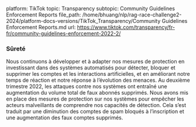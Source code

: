 platform: TikTok
topic: Transparency
subtopic: Community Guidelines Enforcement Reports
file_path: /home/bhuang/nlp/rag-race-challenge2-2024/platform-docs-versions/TikTok_Transparency/Community Guidelines Enforcement Reports.md
url: https://www.tiktok.com/transparency/fr-fr/community-guidelines-enforcement-2022-2/

### Sûreté

Nous continuons à développer et à adapter nos mesures de protection en investissant dans des systèmes automatisés pour détecter, bloquer et supprimer les comptes et les interactions artificielles, et en améliorant notre temps de réaction et notre réponse à l’évolution des menaces. Au deuxième trimestre 2022, les attaques contre nos systèmes ont entraîné une augmentation du volume total de faux abonnés supprimés. Nous avons mis en place des mesures de protection sur nos systèmes pour empêcher les acteurs malveillants de comprendre nos capacités de détection. Cela s’est traduit par une diminution des comptes de spam bloqués à l’inscription et une augmentation des faux comptes supprimés.